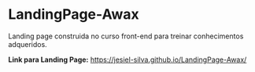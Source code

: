 # LandingPage-Awax
Landing page construida no curso front-end para treinar conhecimentos adqueridos.

<strong>Link para Landing Page:</strong> https://jesiel-silva.github.io/LandingPage-Awax/